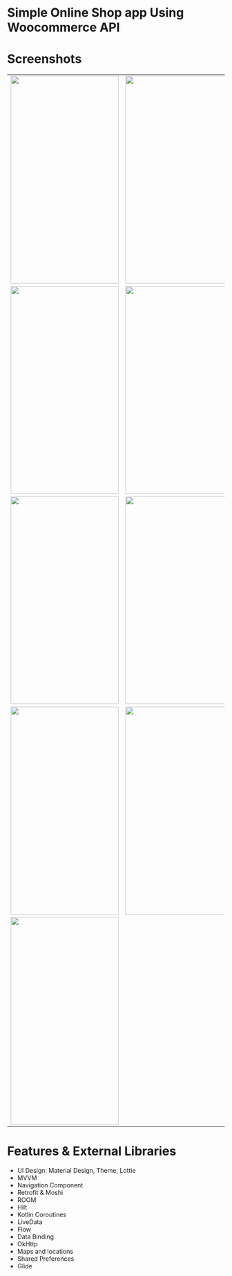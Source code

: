 <html>
<head>
<meta charset="utf-8">
</head>
<body>
<h1>Simple Online Shop app Using Woocommerce API</h1>
<h1>Screenshots</h1>
<table border="0" cellspacing="20">
  <tbody align="center" >
    <tr >
      <td ><img src="https://s6.uupload.ir/files/1_03ql.jpg" width="250" height="480" alt=""/></td>
      <td><img src="https://s6.uupload.ir/files/2_59mu.jpg" width="250" height="480" alt=""/></td>
            <td><img src="https://s6.uupload.ir/files/3_czcd.jpg" width="250" height="480" alt=""/></td>
    </tr>
    <tr>
      <td><img src="https://s6.uupload.ir/files/4_pwoa.jpg" width="250" height="480" alt=""/></td>
            <td><img src="https://s6.uupload.ir/files/5_p5h3.jpg" width="250" height="480" alt=""/></td>
      <td><img src="https://s6.uupload.ir/files/6_9g3g.jpg" width="250" height="480" alt=""/></td>
    </tr>
    <tr>
      <td><img src="https://s6.uupload.ir/files/7_wdqa.jpg" width="250" height="480" alt=""/></td>
      <td><img src="https://s6.uupload.ir/files/8_lbmq.jpg" width="250" height="480" alt=""/></td>
           <td><img src="https://s6.uupload.ir/files/9_8upu.jpg" width="250" height="480" alt=""/></td>
    </tr>
    <tr>
      <td><img src="https://s6.uupload.ir/files/9_8upu.jpg" width="250" height="480" alt=""/></td>
            <td><img src="https://s6.uupload.ir/files/10_yrs9.jpg" width="250" height="480" alt=""/></td>
      <td><img src="https://s6.uupload.ir/files/12_wyca.jpg" width="250" height="480" alt=""/></td>
    </tr>
    <tr>
      <td><img src="https://s6.uupload.ir/files/13_2k6x.jpg" width="250" height="480" alt=""/></td>
    </tr>
  </tbody>
</table>
	<h1>Features & External Libraries</h1>
<ul>
  <li> UI Design: Material Design, Theme, Lottie
</li>
  <li>MVVM</li>
  <li>Navigation Component </li>
    <li>Retrofit & Moshi</li>
	<li>ROOM</li>
     <li>Hilt</li>
     <li>Kotlin Coroutines</li>
     <li>LiveData</li>
     <li>Flow</li>
     <li>Data Binding</li>
     <li>OkHttp</li>
    <li>Maps and locations</li>
    <li>Shared Preferences</li>
    <li>Glide</li>
</ul>  
</body>
</html>
